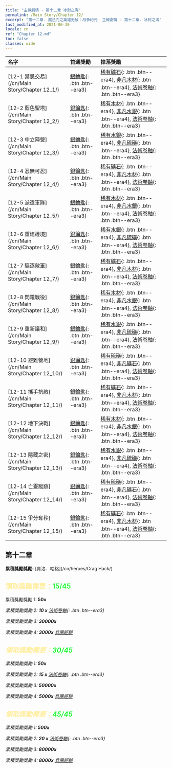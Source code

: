 ```yaml
---
title: "主線劇情 - 第十二章 冰封之海"
permalink: /Main Story/Chapter 12/
excerpt: "第十二章. 魔法门之英雄无敌：战争纪元  主線劇情 - 第十二章. 冰封之海"
last_modified_at: 2021-06-30
locale: cn
ref: "Chapter 12.md"
toc: false
classes: wide
---
```


  | 名字 |  首通獎勵 | 掉落獎勵 |
  |:------------|:------------|:------------| 
  | [12-1 禁忌交易](/cn/Main Story/Chapter 12_1/) | [銀鑰匙](/cn/Items/con_693/){: .btn .btn--era3} | [稀有礦石](/cn/Items/mat_40/){: .btn .btn--era4}, [非凡木材](/cn/Items/mat_34/){: .btn .btn--era4}, [法術卷軸](/cn/Items/con_694/){: .btn .btn--era3} |
  | [12-2 藍色聖塔](/cn/Main Story/Chapter 12_2/) | [銀鑰匙](/cn/Items/con_693/){: .btn .btn--era3} | [稀有木材](/cn/Items/mat_41/){: .btn .btn--era4}, [非凡水銀](/cn/Items/mat_35/){: .btn .btn--era4}, [法術卷軸](/cn/Items/con_694/){: .btn .btn--era3} |
  | [12-3 中立陣營](/cn/Main Story/Chapter 12_3/) | [銀鑰匙](/cn/Items/con_693/){: .btn .btn--era3} | [稀有水銀](/cn/Items/mat_42/){: .btn .btn--era4}, [非凡硫磺](/cn/Items/mat_36/){: .btn .btn--era4}, [法術卷軸](/cn/Items/con_694/){: .btn .btn--era3} |
  | [12-4 忍無可忍](/cn/Main Story/Chapter 12_4/) | [銀鑰匙](/cn/Items/con_693/){: .btn .btn--era3} | [稀有礦石](/cn/Items/mat_40/){: .btn .btn--era4}, [非凡木材](/cn/Items/mat_34/){: .btn .btn--era4}, [法術卷軸](/cn/Items/con_694/){: .btn .btn--era3} |
  | [12-5 派遣軍隊](/cn/Main Story/Chapter 12_5/) | [銀鑰匙](/cn/Items/con_693/){: .btn .btn--era3} | [稀有木材](/cn/Items/mat_41/){: .btn .btn--era4}, [非凡水銀](/cn/Items/mat_35/){: .btn .btn--era4}, [法術卷軸](/cn/Items/con_694/){: .btn .btn--era3} |
  | [12-6 重建邊境](/cn/Main Story/Chapter 12_6/) | [銀鑰匙](/cn/Items/con_693/){: .btn .btn--era3} | [稀有水銀](/cn/Items/mat_42/){: .btn .btn--era4}, [非凡硫磺](/cn/Items/mat_36/){: .btn .btn--era4}, [法術卷軸](/cn/Items/con_694/){: .btn .btn--era3} |
  | [12-7 驅逐敵軍](/cn/Main Story/Chapter 12_7/) | [銀鑰匙](/cn/Items/con_693/){: .btn .btn--era3} | [稀有礦石](/cn/Items/mat_40/){: .btn .btn--era4}, [非凡木材](/cn/Items/mat_34/){: .btn .btn--era4}, [法術卷軸](/cn/Items/con_694/){: .btn .btn--era3} |
  | [12-8 閃電戰役](/cn/Main Story/Chapter 12_8/) | [銀鑰匙](/cn/Items/con_693/){: .btn .btn--era3} | [稀有木材](/cn/Items/mat_41/){: .btn .btn--era4}, [非凡水銀](/cn/Items/mat_35/){: .btn .btn--era4}, [法術卷軸](/cn/Items/con_694/){: .btn .btn--era3} |
  | [12-9 重新議和](/cn/Main Story/Chapter 12_9/) | [銀鑰匙](/cn/Items/con_693/){: .btn .btn--era3} | [稀有水銀](/cn/Items/mat_42/){: .btn .btn--era4}, [非凡硫磺](/cn/Items/mat_36/){: .btn .btn--era4}, [法術卷軸](/cn/Items/con_694/){: .btn .btn--era3} |
  | [12-10 避難營地](/cn/Main Story/Chapter 12_10/) | [銀鑰匙](/cn/Items/con_693/){: .btn .btn--era3} | [稀有硫磺](/cn/Items/mat_43/){: .btn .btn--era4}, [非凡礦石](/cn/Items/mat_33/){: .btn .btn--era4}, [法術卷軸](/cn/Items/con_694/){: .btn .btn--era3} |
  | [12-11 攜手抗敵](/cn/Main Story/Chapter 12_11/) | [銀鑰匙](/cn/Items/con_693/){: .btn .btn--era3} | [稀有礦石](/cn/Items/mat_40/){: .btn .btn--era4}, [非凡木材](/cn/Items/mat_34/){: .btn .btn--era4}, [法術卷軸](/cn/Items/con_694/){: .btn .btn--era3} |
  | [12-12 地下決戰](/cn/Main Story/Chapter 12_12/) | [銀鑰匙](/cn/Items/con_693/){: .btn .btn--era3} | [稀有木材](/cn/Items/mat_41/){: .btn .btn--era4}, [非凡水銀](/cn/Items/mat_35/){: .btn .btn--era4}, [法術卷軸](/cn/Items/con_694/){: .btn .btn--era3} |
  | [12-13 隱藏之密](/cn/Main Story/Chapter 12_13/) | [銀鑰匙](/cn/Items/con_693/){: .btn .btn--era3} | [稀有水銀](/cn/Items/mat_42/){: .btn .btn--era4}, [非凡硫磺](/cn/Items/mat_36/){: .btn .btn--era4}, [法術卷軸](/cn/Items/con_694/){: .btn .btn--era3} |
  | [12-14 亡靈蹤跡](/cn/Main Story/Chapter 12_14/) | [銀鑰匙](/cn/Items/con_693/){: .btn .btn--era3} | [稀有硫磺](/cn/Items/mat_43/){: .btn .btn--era4}, [非凡礦石](/cn/Items/mat_33/){: .btn .btn--era4}, [法術卷軸](/cn/Items/con_694/){: .btn .btn--era3} |
  | [12-15 爭分奪秒](/cn/Main Story/Chapter 12_15/) | [銀鑰匙](/cn/Items/con_693/){: .btn .btn--era3} | [稀有礦石](/cn/Items/mat_40/){: .btn .btn--era4}, [非凡木材](/cn/Items/mat_34/){: .btn .btn--era4}, [法術卷軸](/cn/Items/con_694/){: .btn .btn--era3} |


##  第十二章

 **累積獎勵獎勵:** [肯洛．哈格](/cn/heroes/Crag Hack/)



## <span style="color: #ffeea0">   領取獎勵需要：</span><span style="color: #27f73a">15/45</span>

 累積獎勵獎勵 1:  **50x** <i class="fas fa-gem"/>

 累積獎勵獎勵 2: **10 x** [法術卷軸](/cn/Items/con_694/){: .btn .btn--era3}

 累積獎勵獎勵 3:  **30000x** <i class="fas fa-coins"/>

 累積獎勵獎勵 4:  **3000x** [兵團經驗](/cn/Items/con_902/)



## <span style="color: #ffeea0">   領取獎勵需要：</span><span style="color: #27f73a">30/45</span>

 累積獎勵獎勵 1:  **50x** <i class="fas fa-gem"/>

 累積獎勵獎勵 2: **15 x** [法術卷軸](/cn/Items/con_694/){: .btn .btn--era3}

 累積獎勵獎勵 3:  **50000x** <i class="fas fa-coins"/>

 累積獎勵獎勵 4:  **5000x** [兵團經驗](/cn/Items/con_902/)



## <span style="color: #ffeea0">   領取獎勵需要：</span><span style="color: #27f73a">45/45</span>

 累積獎勵獎勵 1:  **500x** <i class="fas fa-gem"/>

 累積獎勵獎勵 2: **20 x** [法術卷軸](/cn/Items/con_694/){: .btn .btn--era3}

 累積獎勵獎勵 3:  **80000x** <i class="fas fa-coins"/>

 累積獎勵獎勵 4:  **8000x** [兵團經驗](/cn/Items/con_902/)

